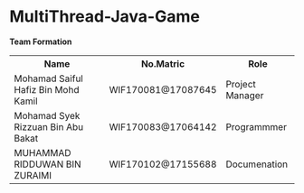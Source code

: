 # MultiThread-Java-Game

<b>Team Formation<b>
  <table style="width:100%">
  <tr>
    <th>Name</th>
    <th>No.Matric</th>
    <th>Role</th>
  </tr>
  <tr>
    <td>Mohamad Saiful Hafiz Bin Mohd Kamil </td>
    <td>WIF170081@17087645</td>
    <td>Project Manager</td>
  </tr>
  <tr>
    <td>Mohamad Syek Rizzuan Bin Abu Bakat</td>
    <td>WIF170083@17064142</td>
    <td>Programmmer</td>
  </tr>
   <tr>
    <td>MUHAMMAD RIDDUWAN BIN ZURAIMI</td>
    <td>WIF170102@17155688</td>
    <td>Documenation</td>
  </tr>
    
</table>
